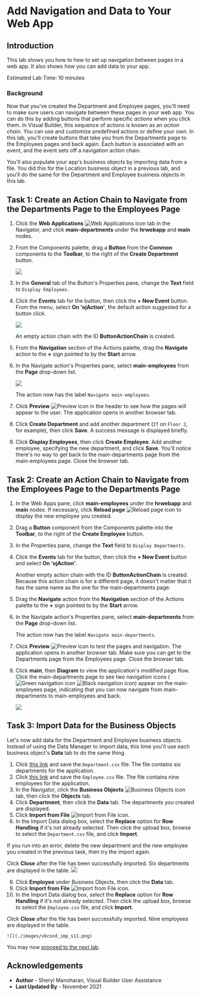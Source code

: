 # Add Navigation and Data to Your Web App

## Introduction

This lab shows you how to how to set up navigation between pages in a web app. It also shows how you can add data to your app.

Estimated Lab Time: 10 minutes

### Background

Now that you've created the Department and Employee pages, you'll need to make sure users can navigate between these pages in your web app. You can do this by adding buttons that perform specific *actions* when you click them. In Visual Builder, this sequence of actions is known as an *action chain*. You can use and customize predefined actions or define your own. In this lab, you'll create buttons that take you from the Departments page to the Employees pages and back again. Each button is associated with an event, and the event sets off a navigation action chain.

You'll also populate your app's business objects by importing data from a file. You did this for the Location business object in a previous lab, and you'll do the same for the Department and Employee business objects in this lab.

## Task 1: Create an Action Chain to Navigate from the Departments Page to the Employees Page

1.  Click the **Web Applications** ![Web Applications icon](./images/vbcsnd_webapp_icon.png) tab in the Navigator, and click **main-departments** under the **hrwebapp** and **main** nodes.
2.  From the Components palette, drag a **Button** from the **Common** components to the **Toolbar**, to the right of the **Create Department** button.

    ![](./images/vbcsnd_cse_s2.png)

3.  In the **General** tab of the Button's Properties pane, change the **Text** field to `Display Employees`.
4.  Click the **Events** tab for the button, then click the **\+ New Event** button. From the menu, select **On 'ojAction'**, the default action suggested for a button click.

    ![](./images/vbcsnd_cse_s4.png)

    An empty action chain with the ID **ButtonActionChain** is created.

5.  From the **Navigation** section of the Actions palette, drag the **Navigate** action to the **+** sign pointed to by the **Start** arrow.
6.  In the Navigate action's Properties pane, select **main-employees** from the **Page** drop-down list.

    ![](./images/vbcsnd_cse_s6.png)

    The action now has the label `Navigate main-employees`.

7.  Click **Preview** ![Preview icon](./images/vbcsnd_run_icon.png) in the header to see how the pages will appear to the user. The application opens in another browser tab.

8. Click **Create Department** and add another department (`IT` on `Floor 2`, for example), then click **Save**. A success message is displayed briefly.

9.  Click **Display Employees**, then click **Create Employee**. Add another employee, specifying the new department, and click **Save**. You'll notice there's no way to get back to the main-departments page from the main-employees page. Close the browser tab.

## Task 2: Create an Action Chain to Navigate from the Employees Page to the Departments Page

1.  In the Web Apps pane, click **main-employees** under the **hrwebapp** and **main** nodes. If necessary, click **Reload page** ![Reload page icon](./images/vbcsnd_refresh_icon.png) to display the new employee you created.
2.  Drag a **Button** component from the Components palette into the **Toolbar**, to the right of the **Create Employee** button.
3.  In the Properties pane, change the **Text** field to `Display Departments`.
4.  Click the **Events** tab for the button, then click the **+ New Event** button and select **On 'ojAction'**.

    Another empty action chain with the ID **ButtonActionChain** is created. Because this action chain is for a different page, it doesn't matter that it has the same name as the one for the main-departments page.

5.  Drag the **Navigate** action from the **Navigation** section of the Actions palette to the **+** sign pointed to by the **Start** arrow.
6.  In the Navigate action's Properties pane, select **main-departments** from the **Page** drop-down list.

    The action now has the label `Navigate main-departments`.

7.  Click **Preview** ![Preview icon](./images/vbcsnd_run_icon.png) to test the pages and navigation. The application opens in another browser tab. Make sure you can get to the Departments page from the Employees page. Close the browser tab.

8. Click **main**, then **Diagram** to view the application's modified page flow. Click the main-departments page to see two navigation icons (![Green navigation icon](images/diagram-navigation-icon-green.png) ![Black navigation icon](images/diagram-navigation-icon-black.png)) appear on the main-employees page, indicating that you can now navigate from main-departments to main-employees and back.

    ![](./images/vbcsnd_cpc_s9.png)


## Task 3: Import Data for the Business Objects

Let's now add data for the Department and Employee business objects. Instead of using the Data Manager to import data, this time you'll use each business object's **Data** tab to do the same thing.

1.  Click [this link](https://objectstorage.us-ashburn-1.oraclecloud.com/p/fi-wiD6trQb9wEpWYMyNHPwN8zN6x0a4N1fI_jzaCz56TT8syaJYAZZGc9-XzZ92/n/c4u04/b/solutions-library/o/Department.csv) and save the `Department.csv` file. The file contains six departments for the application.
2.  Click [this link](https://objectstorage.us-ashburn-1.oraclecloud.com/p/abJOgYP67N5pnLyKHe8-HCrZsxCmO7uibcaDbqneDDB8hzpy6wJDxJiKeJozGOjj/n/c4u04/b/solutions-library/o/Employee.csv) and save the `Employee.csv` file. The file contains nine employees for the application.
3.  In the Navigator, click the **Business Objects** ![Business Objects icon](./images/vbcsnd_bo_icon.png) tab, then click the **Objects** tab.
4.  Click **Department**, then click the **Data** tab. The departments you created are displayed.
5.  Click **Import from File** ![Import from File icon](./images/vbcsnd_import_icon_transp.png).
6.  In the Import Data dialog box, select the **Replace** option for **Row Handling** if it's not already selected. Then click the upload box, browse to select the `Department.csv` file, and click **Import**.

  If you run into an error, delete the new department and the new employee you created in the previous task, then try the import again.

  Click **Close** after the file has been successfully imported. Six departments are displayed in the table.
    ![](./images/vbcsnd_imp_s7.png)

8.  Click **Employee** under Business Objects, then click the **Data** tab.
9.  Click **Import from File** ![Import from File icon](./images/vbcsnd_import_icon_transp.png).
10.  In the Import Data dialog box, select the **Replace** option for **Row Handling** if it's not already selected. Then click the upload box, browse to select the `Employee.csv` file, and click **Import**.

  Click **Close** after the file has been successfully imported. Nine employees are displayed in the table.

    ![](./images/vbcsnd_imp_s11.png)

You may now [proceed to the next lab](#next).

## Acknowledgements
* **Author** - Sheryl Manoharan, Visual Builder User Assistance
* **Last Updated By** - November 2021
